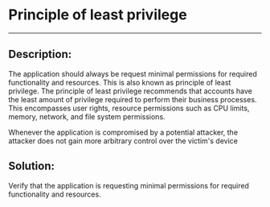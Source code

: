 # Principle of least privilege
-------

## Description:

The application should always be request minimal permissions for required functionality and
resources. This is also known as principle of least privilege. The principle of least privilege 
recommends that accounts have the least amount of privilege required to perform their 
business processes. This encompasses user rights, resource permissions such as CPU limits, 
memory, network, and file system permissions. 

Whenever the application is compromised by a potential attacker, the attacker does not gain more arbitrary control over the victim's device

## Solution:

Verify that the application is requesting minimal permissions for required functionality and
resources.

